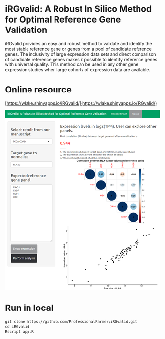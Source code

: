# iRGvalid: A Robust In Silico Method for Optimal Reference Gene Validation

iRGvalid provides an easy and robust method to validate and identify the most stable reference gene or genes from a pool of candidate reference genes. The inclusivity of large expression data sets and direct comparison of candidate reference genes makes it possible to identify reference genes with universal quality. This method can be used in any other gene expression studies when large cohorts of expression data are available.

# Online resource

[https://wlake.shinyapps.io/iRGvalid/](https://wlake.shinyapps.io/iRGvalid/)

![iRGvalid](fig/Readme.fig1.png)

# Run in local

```
git clone https://github.com/ProfessionalFarmer/iRGvalid.git
cd iRGvalid
Rscript app.R
```



